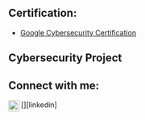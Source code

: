 <h2>Certification:</h2>

- [Google Cybersecurity Certification](https://www.coursera.org/account/accomplishments/professional-cert/3S2KPZ6RQU5B)

<h2> Cybersecurity Project </h2>

<h2> Connect with me:</h2>
[<img align="left" alt="JoshMadakor | LinkedIn" width="22px" src="https://cdn.jsdelivr.net/npm/simple-icons@v3/icons/linkedin.svg" />][linkedin]



[linkedin]: https://www.linkedin.com/in/supakit-boonsongprasert-2a9bb1264/
